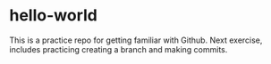 # hello-world
This is a practice repo for getting familiar with Github.
Next exercise, includes practicing creating a branch and making commits.
